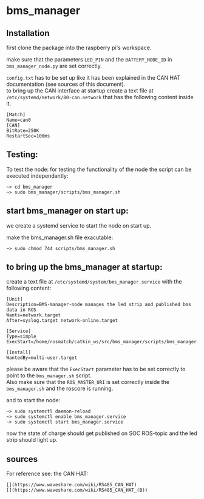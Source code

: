 # bms_manager

## Installation
first clone the package into the raspberry pi's workspace. 

make sure that the parameters `LED_PIN` and the `BATTERY_NODE_ID` in `bms_manager_node.py` are set correctly.  

`config.txt` has to be set up like it has been explained in the CAN HAT documentation (see sources of this document).   
to bring up the CAN interface at startup create a text file at `/etc/systemd/network/80-can.network`
that has the following content inside it.


	[Match]
	Name=can0
	[CAN]
	BitRate=250K
	RestartSec=100ms


## Testing: 
To test the node:
for testing the functionality of the node the script can be executed independantly: 

	~> cd bms_manager
	~> sudo bms_manager/scripts/bms_manager.sh

## start bms_manager on start up: 
we create a systemd service to start the node on start up. 

make the bms_manager.sh file exacutable: 

	~> sudo chmod 744 scripts/bms_manager.sh

## to bring up the bms_manager at startup: 
create a text file at `/etc/systemd/system/bms_manager.service` with the following content: 


	[Unit]
	Description=BMS-manager-node manages the led strip and published bms data in ROS  
	Wants=network.target
	After=syslog.target network-online.target

	[Service]
	Type=simple
	ExecStart=/home/rosmatch/catkin_ws/src/bms_manager/scripts/bms_manager.sh

	[Install]
	WantedBy=multi-user.target


please be aware that the `ExecStart` parameter has to be set correctly to point to the `bms_manager.sh` script.  
Also make sure that the `ROS_MASTER_URI` is set correctly inside the `bms_manager.sh` and the roscore is running. 

and to start the node: 

	~> sudo systemctl daemon-reload 
	~> sudo systemctl enable bms_manager.service
	~> sudo systemctl start bms_manager.service

now the state of charge should get published on SOC ROS-topic and the led strip should light up.


## sources
For reference see: 
the CAN HAT:

	[](https://www.waveshare.com/wiki/RS485_CAN_HAT)
	[](https://www.waveshare.com/wiki/RS485_CAN_HAT_(B))

 

